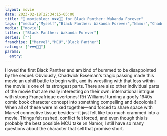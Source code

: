 ```yaml
---
layout: movie
date: 2023-02-18T22:34:15-05:00
title: "🍿 movieblog: ❤️❤️❤️🖤🖤 for Black Panther: Wakanda Forever"
tags: ["media","Myself","Black Panther: Wakanda Forever","Namor","Chadwick Boseman","Françafrique","MCU"]
media: ["movie"]
titles: ["Black Panther: Wakanda Forever"]
series: [""]
franchise: ["Marvel","MCU","Black Panther"]
ratings: ["❤️❤️❤️🖤🖤"]
params:
  entry:
---
```

I loved the first Black Panther and am kind of bummed to be disappointed by the sequel. Obviously, Chadwick Boseman's tragic passing made this movie an uphill battle to begin with, and its wrestling with that loss within the movie is one of its strongest parts. There are also other individual parts of the movie that are really interesting on their own: international intrigue with strong Françafrique overtones! Riri Williams! turning a goofy 1940s comic book character concept into something compelling and decolonial! When all of these were mixed together—and forced to share space with Marvel connective tissue besides—it just felt like too much crammed into a movie. Things felt rushed, conflict felt forced, and even though this is probably the best possible MCU take on Namor, I still have so many questions about the character that sell that promise short.
